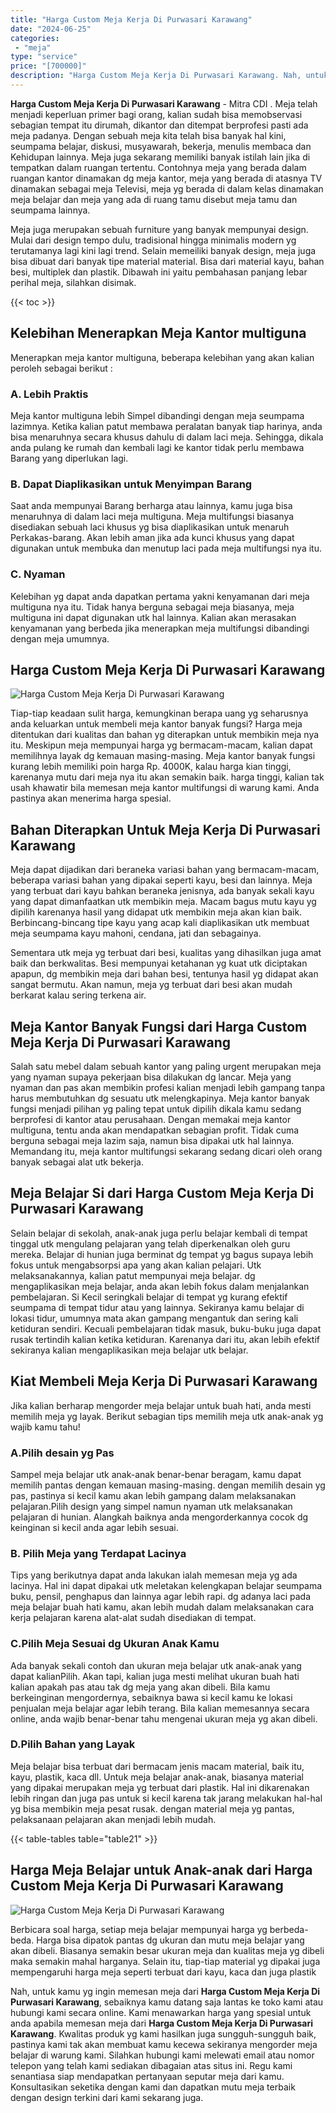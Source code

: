 ```yaml
---
title: "Harga Custom Meja Kerja Di Purwasari Karawang"
date: "2024-06-25"
categories:
 - "meja"
type: "service"
price: "[700000]"
description: "Harga Custom Meja Kerja Di Purwasari Karawang. Nah, untuk kamu yg ingin memesan meja dari **Harga Custom Meja Kerja Di Purwasari Karawang**, sebaiknya kamu d..."
---
```


**Harga Custom Meja Kerja Di Purwasari Karawang** - Mitra CDI . Meja telah menjadi keperluan primer bagi orang, kalian sudah bisa memobservasi sebagian tempat itu dirumah, dikantor dan ditempat berprofesi pasti ada meja padanya. Dengan sebuah meja kita telah bisa banyak hal kini, seumpama belajar, diskusi, musyawarah, bekerja, menulis membaca dan Kehidupan lainnya. Meja juga sekarang memiliki banyak istilah lain jika di tempatkan dalam ruangan tertentu. Contohnya meja yang berada dalam ruangan kantor dinamakan dg meja kantor, meja yang berada di atasnya TV dinamakan sebagai meja Televisi, meja yg berada di dalam kelas dinamakan meja belajar dan meja yang ada di ruang tamu disebut meja tamu dan seumpama lainnya.

Meja juga merupakan sebuah furniture yang banyak mempunyai design. Mulai dari design tempo dulu, tradisional hingga minimalis modern yg terutamanya lagi kini lagi trend. Selain memeiliki banyak design, meja juga bisa dibuat dari banyak tipe material material. Bisa dari material kayu, bahan besi, multiplek dan plastik. Dibawah ini yaitu pembahasan panjang lebar perihal meja, silahkan disimak.

{{< toc >}}

## Kelebihan Menerapkan Meja Kantor multiguna

Menerapkan meja kantor multiguna, beberapa kelebihan yang akan kalian peroleh sebagai berikut :

### A. Lebih Praktis

Meja kantor multiguna lebih Simpel dibandingi dengan meja seumpama lazimnya. Ketika kalian patut membawa peralatan banyak tiap harinya, anda bisa menaruhnya secara khusus dahulu di dalam laci meja. Sehingga, dikala anda pulang ke rumah dan kembali lagi ke kantor tidak perlu membawa Barang yang diperlukan lagi.

### B. Dapat Diaplikasikan untuk Menyimpan Barang

Saat anda mempunyai Barang berharga atau lainnya, kamu juga bisa menaruhnya di dalam laci meja multiguna. Meja multifungsi biasanya disediakan sebuah laci khusus yg bisa diaplikasikan untuk menaruh Perkakas-barang. Akan lebih aman jika ada kunci khusus yang dapat digunakan untuk membuka dan menutup laci pada meja multifungsi nya itu.

### C. Nyaman

Kelebihan yg dapat anda dapatkan pertama yakni kenyamanan dari meja multiguna nya itu. Tidak hanya berguna sebagai meja biasanya, meja multiguna ini dapat digunakan utk hal lainnya. Kalian akan merasakan kenyamanan yang berbeda jika menerapkan meja multifungsi dibandingi dengan meja umumnya.

## Harga Custom Meja Kerja Di Purwasari Karawang

![Harga Custom Meja Kerja Di Purwasari Karawang](/images/meja/meja-dewasa-013.jpg)

Tiap-tiap keadaan sulit harga, kemungkinan berapa uang yg seharusnya anda keluarkan untuk membeli meja kantor banyak fungsi? Harga meja ditentukan dari kualitas dan bahan yg diterapkan untuk membikin meja nya itu. Meskipun meja mempunyai harga yg bermacam-macam, kalian dapat memilihnya layak dg kemauan masing-masing. Meja kantor banyak fungsi kurang lebih memiliki poin harga Rp. 4000K, kalau harga kian tinggi, karenanya mutu dari meja nya itu akan semakin baik. harga tinggi, kalian tak usah khawatir bila memesan meja kantor multifungsi di warung kami. Anda pastinya akan menerima harga spesial.

## Bahan Diterapkan Untuk Meja Kerja Di Purwasari Karawang

Meja dapat dijadikan dari beraneka variasi bahan yang bermacam-macam, beberapa variasi bahan yang dipakai seperti kayu, besi dan lainnya. Meja yang terbuat dari kayu bahkan beraneka jenisnya, ada banyak sekali kayu yang dapat dimanfaatkan utk membikin meja. Macam bagus mutu kayu yg dipilih karenanya hasil yang didapat utk membikin meja akan kian baik. Berbincang-bincang tipe kayu yang acap kali diaplikasikan utk membuat meja seumpama kayu mahoni, cendana, jati dan sebagainya.

Sementara utk meja yg terbuat dari besi, kualitas yang dihasilkan juga amat baik dan berkwalitas. Besi mempunyai ketahanan yg kuat utk diciptakan apapun, dg membikin meja dari bahan besi, tentunya hasil yg didapat akan sangat bermutu. Akan namun, meja yg terbuat dari besi akan mudah berkarat kalau sering terkena air.

## Meja Kantor Banyak Fungsi dari Harga Custom Meja Kerja Di Purwasari Karawang

Salah satu mebel dalam sebuah kantor yang paling urgent merupakan meja yang nyaman supaya pekerjaan bisa dilakukan dg lancar. Meja yang nyaman dan pas akan membikin profesi kalian menjadi lebih gampang tanpa harus membutuhkan dg sesuatu utk melengkapinya. Meja kantor banyak fungsi menjadi pilihan yg paling tepat untuk dipilih dikala kamu sedang berprofesi di kantor atau perusahaan. Dengan memakai meja kantor multiguna, tentu anda akan mendapatkan sebagian profit. Tidak cuma berguna sebagai meja lazim saja, namun bisa dipakai utk hal lainnya. Memandang itu, meja kantor multifungsi sekarang sedang dicari oleh orang banyak sebagai alat utk bekerja.

## Meja Belajar Si dari Harga Custom Meja Kerja Di Purwasari Karawang

Selain belajar di sekolah, anak-anak juga perlu belajar kembali di tempat tinggal utk mengulang pelajaran yang telah diperkenalkan oleh guru mereka. Belajar di hunian juga berminat dg tempat yg bagus supaya lebih fokus untuk mengabsorpsi apa yang akan kalian pelajari. Utk melaksanakannya, kalian patut mempunyai meja belajar. dg mengaplikasikan meja belajar, anda akan lebih fokus dalam menjalankan pembelajaran. Si Kecil seringkali belajar di tempat yg kurang efektif seumpama di tempat tidur atau yang lainnya. Sekiranya kamu belajar di lokasi tidur, umumnya mata akan gampang mengantuk dan sering kali ketiduran sendiri. Kecuali pembelajaran tidak masuk, buku-buku juga dapat rusak tertindih kalian ketika ketiduran. Karenanya dari itu, akan lebih efektif sekiranya kalian mengaplikasikan meja belajar utk belajar.

## Kiat Membeli Meja Kerja Di Purwasari Karawang

Jika kalian berharap mengorder meja belajar untuk buah hati, anda mesti memilih meja yg layak. Berikut sebagian tips memilih meja utk anak-anak yg wajib kamu tahu!

### A.Pilih desain yg Pas

Sampel meja belajar utk anak-anak benar-benar beragam, kamu dapat memilih pantas dengan kemauan masing-masing. dengan memilih desain yg pas, pastinya si kecil kamu akan lebih gampang dalam melaksanakan pelajaran.Pilih design yang simpel namun nyaman utk melaksanakan pelajaran di hunian. Alangkah baiknya anda mengorderkannya cocok dg keinginan si kecil anda agar lebih sesuai.

### B. Pilih Meja yang Terdapat Lacinya

Tips yang berikutnya dapat anda lakukan ialah memesan meja yg ada lacinya. Hal ini dapat dipakai utk meletakan kelengkapan belajar seumpama buku, pensil, penghapus dan lainnya agar lebih rapi. dg adanya laci pada meja belajar buah hati kamu, akan lebih mudah dalam melaksanakan cara kerja pelajaran karena alat-alat sudah disediakan di tempat.

### C.Pilih Meja Sesuai dg Ukuran Anak Kamu

Ada banyak sekali contoh dan ukuran meja belajar utk anak-anak yang dapat kalianPilih. Akan tapi, kalian juga mesti melihat ukuran buah hati kalian apakah pas atau tak dg meja yang akan dibeli. Bila kamu berkeinginan mengordernya, sebaiknya bawa si kecil kamu ke lokasi penjualan meja belajar agar lebih terang. Bila kalian memesannya secara online, anda wajib benar-benar tahu mengenai ukuran meja yg akan dibeli.

### D.Pilih Bahan yang Layak

Meja belajar bisa terbuat dari bermacam jenis macam material, baik itu, kayu, plastik, kaca dll. Untuk meja belajar anak-anak, biasanya material yang dipakai merupakan meja yg terbuat dari plastik. Hal ini dikarenakan lebih ringan dan juga pas untuk si kecil karena tak jarang melakukan hal-hal yg bisa membikin meja pesat rusak. dengan material meja yg pantas, pelaksanaan pelajaran akan menjadi lebih mudah.

{{< table-tables table="table21" >}}

## Harga Meja Belajar untuk Anak-anak dari Harga Custom Meja Kerja Di Purwasari Karawang

![Harga Custom Meja Kerja Di Purwasari Karawang](/images/meja/meja-anak-013.jpg)

Berbicara soal harga, setiap meja belajar mempunyai harga yg berbeda-beda. Harga bisa dipatok pantas dg ukuran dan mutu meja belajar yang akan dibeli. Biasanya semakin besar ukuran meja dan kualitas meja yg dibeli maka semakin mahal harganya. Selain itu, tiap-tiap material yg dipakai juga mempengaruhi harga meja seperti terbuat dari kayu, kaca dan juga plastik

Nah, untuk kamu yg ingin memesan meja dari **Harga Custom Meja Kerja Di Purwasari Karawang**, sebaiknya kamu datang saja lantas ke toko kami atau hubungi kami secara online. Kami menawarkan harga yang spesial untuk anda apabila memesan meja dari **Harga Custom Meja Kerja Di Purwasari Karawang**. Kwalitas produk yg kami hasilkan juga sungguh-sungguh baik, pastinya kami tak akan membuat kamu kecewa sekiranya mengorder meja belajar di warung kami. Silahkan hubungi kami melewati email atau nomor telepon yang telah kami sediakan dibagaian atas situs ini. Regu kami senantiasa siap mendapatkan pertanyaan seputar meja dari kamu. Konsultasikan seketika dengan kami dan dapatkan mutu meja terbaik dengan design terkini dari kami sekarang juga.
